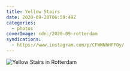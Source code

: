 ```yaml
---
title: Yellow Stairs
date: 2020-09-20T06:59:49Z
categories:
  - photos
coverImage: cdn:/2020-09-rotterdam
syndications:
  - https://www.instagram.com/p/CFWWNhHFFOy/
---
```


![](cdn:/2020-09-rotterdam?class=fw "Yellow Stairs in Rotterdam")
